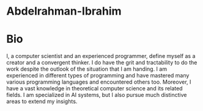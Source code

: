 # Abdelrahman-Ibrahim
# Bio
I, a computer scientist and an experienced programmer, define myself as a creator and a convergent thinker. I do have the grit and tractability to do the work despite the outlook of the situation that I am handing. I am experienced in different types of programming and have mastered many various programming languages and encountered others too. Moreover, I have a vast knowledge in theoretical computer science and its related fields. I am specialized in AI systems, but I also pursue much distinctive areas to extend my insights.   
